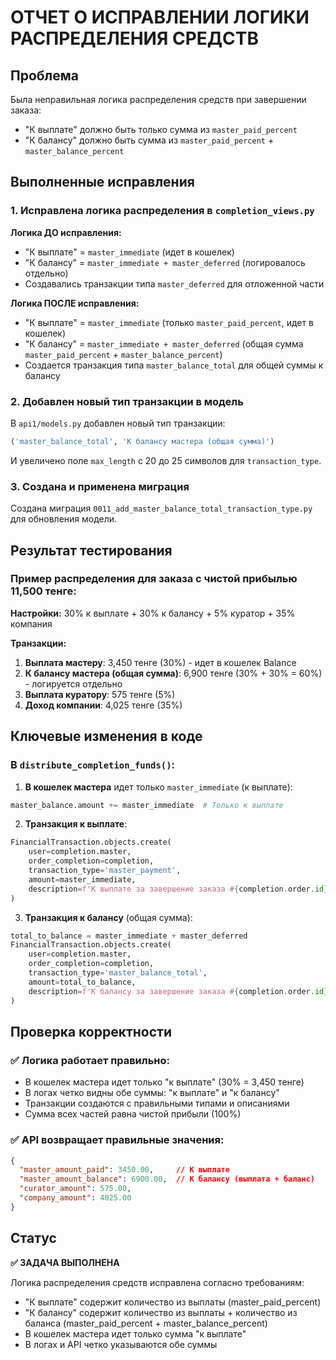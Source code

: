 # ОТЧЕТ О ИСПРАВЛЕНИИ ЛОГИКИ РАСПРЕДЕЛЕНИЯ СРЕДСТВ

## Проблема
Была неправильная логика распределения средств при завершении заказа:
- "К выплате" должно быть только сумма из `master_paid_percent`
- "К балансу" должно быть сумма из `master_paid_percent` + `master_balance_percent`

## Выполненные исправления

### 1. Исправлена логика распределения в `completion_views.py`

**Логика ДО исправления:**
- "К выплате" = `master_immediate` (идет в кошелек)
- "К балансу" = `master_immediate + master_deferred` (логировалось отдельно)
- Создавались транзакции типа `master_deferred` для отложенной части

**Логика ПОСЛЕ исправления:**
- "К выплате" = `master_immediate` (только `master_paid_percent`, идет в кошелек)
- "К балансу" = `master_immediate + master_deferred` (общая сумма `master_paid_percent` + `master_balance_percent`)
- Создается транзакция типа `master_balance_total` для общей суммы к балансу

### 2. Добавлен новый тип транзакции в модель

В `api1/models.py` добавлен новый тип транзакции:
```python
('master_balance_total', 'К балансу мастера (общая сумма)')
```

И увеличено поле `max_length` с 20 до 25 символов для `transaction_type`.

### 3. Создана и применена миграция

Создана миграция `0011_add_master_balance_total_transaction_type.py` для обновления модели.

## Результат тестирования

### Пример распределения для заказа с чистой прибылью 11,500 тенге:

**Настройки:** 30% к выплате + 30% к балансу + 5% куратор + 35% компания

**Транзакции:**
1. **Выплата мастеру**: 3,450 тенге (30%) - идет в кошелек Balance
2. **К балансу мастера (общая сумма)**: 6,900 тенге (30% + 30% = 60%) - логируется отдельно
3. **Выплата куратору**: 575 тенге (5%)
4. **Доход компании**: 4,025 тенге (35%)

## Ключевые изменения в коде

### В `distribute_completion_funds()`:

1. **В кошелек мастера** идет только `master_immediate` (к выплате):
```python
master_balance.amount += master_immediate  # Только к выплате
```

2. **Транзакция к выплате**:
```python
FinancialTransaction.objects.create(
    user=completion.master,
    order_completion=completion,
    transaction_type='master_payment',
    amount=master_immediate,
    description=f'К выплате за завершение заказа #{completion.order.id} ({settings["master_paid_percent"]}%)'
)
```

3. **Транзакция к балансу** (общая сумма):
```python
total_to_balance = master_immediate + master_deferred
FinancialTransaction.objects.create(
    user=completion.master,
    order_completion=completion,
    transaction_type='master_balance_total',
    amount=total_to_balance,
    description=f'К балансу за завершение заказа #{completion.order.id}: выплата {master_immediate} ({settings["master_paid_percent"]}%) + баланс {master_deferred} ({settings["master_balance_percent"]}%) = {total_to_balance}'
)
```

## Проверка корректности

### ✅ Логика работает правильно:
- В кошелек мастера идет только "к выплате" (30% = 3,450 тенге)
- В логах четко видны обе суммы: "к выплате" и "к балансу"
- Транзакции создаются с правильными типами и описаниями
- Сумма всех частей равна чистой прибыли (100%)

### ✅ API возвращает правильные значения:
```json
{
  "master_amount_paid": 3450.00,     // К выплате
  "master_amount_balance": 6900.00,  // К балансу (выплата + баланс)
  "curator_amount": 575.00,
  "company_amount": 4025.00
}
```

## Статус
**✅ ЗАДАЧА ВЫПОЛНЕНА**

Логика распределения средств исправлена согласно требованиям:
- "К выплате" содержит количество из выплаты (master_paid_percent)
- "К балансу" содержит количество из выплаты + количество из баланса (master_paid_percent + master_balance_percent)
- В кошелек мастера идет только сумма "к выплате"
- В логах и API четко указываются обе суммы
